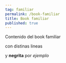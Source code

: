 ```yaml
---
tag: familiar
permalink: /book-familiar
title: Book familiar
published: true
---
```

Contenido del book familiar

con distinas lineas

y **negrita** por *ejemplo*
